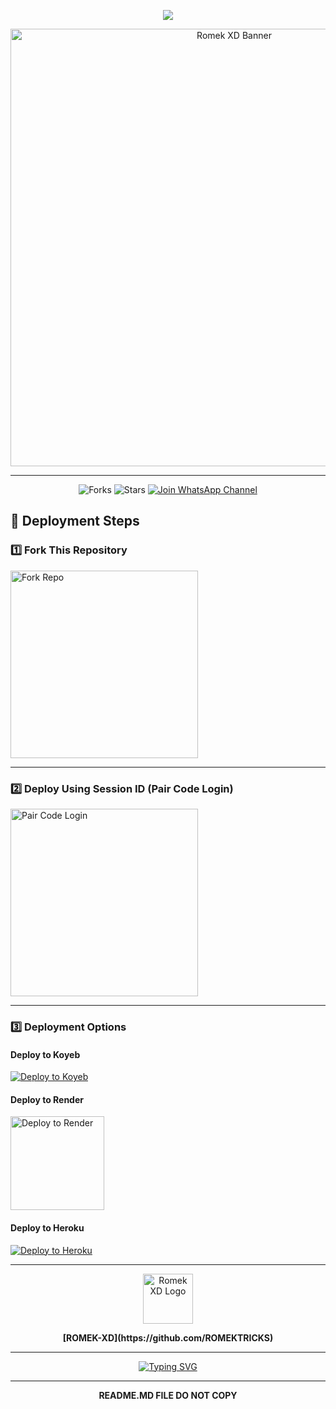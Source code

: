 <p align="center">
  <img src="https://readme-typing-svg.demolab.com?font=Ribeye&size=50&pause=1000&color=3F00FF&center=true&width=900&height=100&lines=𝐑𝐎𝐌𝐄𝐊%20-𝐗𝐃;%20𝗠𝗨𝗟𝗧𝗜-𝗗𝗘𝗩𝗜𝗖𝗘%20𝗪𝗛𝗔𝗧𝗦𝗔𝗣𝗣%20𝗕𝗢𝗧;%20𝗗𝗘𝗩𝗘𝗟𝗢𝗣𝗘𝗗%20𝗕𝗬%20𝐑𝐎𝐌𝐄𝐊%20𝐗𝐃..💖">
</p>

<div align="center">
  <a href="https://github.com/ROMEKTRICKS/ROMEK-XD">
    <img src="https://i.ibb.co/9YDL3JF/ROMEK-XD-V2.jpg" alt="Romek XD Banner" width="700">
  </a>
</div>

---

<div align="center">
  <img src="https://img.shields.io/github/forks/ROMEKTRICKS/ROMEK-XD-v2?label=Forks&style=social" alt="Forks">
  <img src="https://img.shields.io/github/stars/ROMEKTRICKS/ROMEK-XD-V2?style=social" alt="Stars">
  <a href="https://whatsapp.com/channel/0029VakaPzeD38CV78dbGf0e" target="_blank">
    <img src="https://img.shields.io/badge/💬%20Join%20WhatsApp%20Channel-green?style=for-the-badge&logo=whatsapp&logoColor=white" alt="Join WhatsApp Channel">
  </a>
</div>


## 🚀 Deployment Steps  

### 1️⃣ Fork This Repository  
<a href="https://github.com/ROMEKTRICKS/ROMEK-XD-V2/fork" target="_blank">
   <img alt="Fork Repo" src="https://img.shields.io/badge/🍴%20FORK%20THIS%20REPO-black?style=for-the-badge&logo=github&logoColor=white" width="300">
</a>

---

### 2️⃣ Deploy Using Session ID (Pair Code Login)  
<a href="https://moral-nert-romektricks-a02cb369.koyeb.app/?" target="_blank">
   <img alt="Pair Code Login" src="https://img.shields.io/badge/🔑%20PAIR%20CODE%20LOGIN-%2300BFFF?style=for-the-badge&logo=link&logoColor=white" width="300">
</a>

---

### 3️⃣ Deployment Options  

#### Deploy to Koyeb  
[![Deploy to Koyeb](https://www.koyeb.com/static/images/deploy/button.svg)](https://app.koyeb.com/deploy?name=romek-xd-v2&repository=ROMEKTRICKS%2FROMEK-XD-V2&branch=main&builder=dockerfile&instance_type=free&env%5BSESSION_ID%5D=&env%5BAUTO_READ_STATUS%5D=true)

#### Deploy to Render  
<a href="https://dashboard.render.com/" target="_blank">
  <img src="https://telegra.ph/file/c15e952f017c10e12f431.jpg" alt="Deploy to Render" width="150">
</a>

#### Deploy to Heroku  
[![Deploy to Heroku](https://www.herokucdn.com/deploy/button.svg)](https://dashboard.heroku.com/new?template=https://github.com/ROMEKTRICKS/ROMEK-XD-V2)

---

<div align="center">
  <a href="https://github.com/ROMEKTRICKS/">
    <img src="https://i.ibb.co/FsmcYzg/ROMEK-XD-V2.jpg" alt="Romek XD Logo" width="80">
  </a>
  <p><b>[ROMEK-XD](https://github.com/ROMEKTRICKS)</b></p>
</div>

---

<p align="center">
  <a href="https://git.io/typing-svg">
    <img src="https://readme-typing-svg.demolab.com?font=EB+Garamond&weight=800&size=28&duration=4000&pause=1000&random=false&width=435&lines=THANKS+ALL+USE;MY+BOT+ROMEK-XD" alt="Typing SVG">
  </a>
</p>

---

<p align="center">
<b>README.MD FILE DO NOT COPY</b>
</p>
